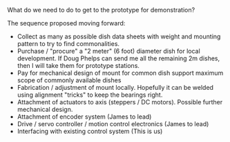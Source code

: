 What do we need to do to get to the prototype for demonstration?

The sequence proposed moving forward:
- Collect as many as possible dish data sheets with weight and mounting pattern to try to find commonalities.
- Purchase / "procure" a "2 meter" (6 foot) diameter dish for local development. If Doug Phelps can send me all the remaining 2m dishes, then I will take them for prototype stations. 
- Pay for mechanical design of mount for common dish support maximum scope of commonly available dishes
- Fabrication / adjustment of mount locally. Hopefully it can be welded using alignment "tricks" to keep the bearings right.
- Attachment of actuators to axis (steppers / DC motors). Possible further mechanical design.
- Attachment of encoder system  (James to lead)
- Drive / servo controller / motion control electronics (James to lead)
- Interfacing with existing control system (This is us)
